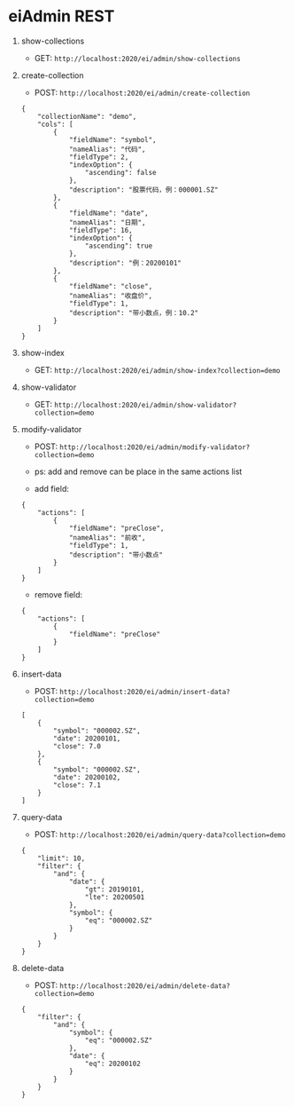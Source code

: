 # eiAdmin REST

1. show-collections
    
    - GET: `http://localhost:2020/ei/admin/show-collections`

2. create-collection

    - POST: `http://localhost:2020/ei/admin/create-collection`
    ```
    {
        "collectionName": "demo",
        "cols": [
            {
                "fieldName": "symbol",
                "nameAlias": "代码",
                "fieldType": 2,
                "indexOption": {
                    "ascending": false
                },
                "description": "股票代码，例：000001.SZ"
            },
            {
                "fieldName": "date",
                "nameAlias": "日期",
                "fieldType": 16,
                "indexOption": {
                    "ascending": true
                },
                "description": "例：20200101"
            },
            {
                "fieldName": "close",
                "nameAlias": "收盘价",
                "fieldType": 1,
                "description": "带小数点，例：10.2"
            }
        ]
    }
    ```

3. show-index

    - GET: `http://localhost:2020/ei/admin/show-index?collection=demo`

4. show-validator

    - GET: `http://localhost:2020/ei/admin/show-validator?collection=demo`

5. modify-validator

    - POST: `http://localhost:2020/ei/admin/modify-validator?collection=demo`

    - ps: add and remove can be place in the same actions list

    - add field:
    ```
    {
        "actions": [
            {
                "fieldName": "preClose",
                "nameAlias": "前收",
                "fieldType": 1,
                "description": "带小数点"
            }
        ]
    }
    ```
    
    - remove field:
    ```
    {
        "actions": [
            {
                "fieldName": "preClose"
            }
        ]
    }
    ```

6. insert-data

    - POST: `http://localhost:2020/ei/admin/insert-data?collection=demo`
    ```
    [
        {
            "symbol": "000002.SZ",
            "date": 20200101,
            "close": 7.0
        },
        {
            "symbol": "000002.SZ",
            "date": 20200102,
            "close": 7.1
        }
    ]
    ```

7. query-data

    - POST: `http://localhost:2020/ei/admin/query-data?collection=demo`
    ```
    {
        "limit": 10,
        "filter": {
            "and": {
                "date": {
                    "gt": 20190101,
                    "lte": 20200501
                },
                "symbol": {
                    "eq": "000002.SZ"
                }
            }
        }
    }
    ```

8. delete-data

    - POST: `http://localhost:2020/ei/admin/delete-data?collection=demo`
    ```
    {
        "filter": {
            "and": {
                "symbol": {
                    "eq": "000002.SZ"
                },
                "date": {
                    "eq": 20200102
                }
            }
        }
    }
    ```
